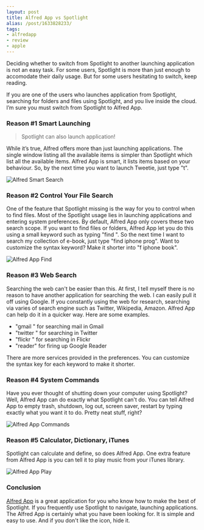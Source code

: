 ```yaml
---
layout: post
title: Alfred App vs Spotlight
alias: /post/1633828233/‎
tags:
- alfredapp
- review
- apple
---
```

Deciding whether to switch from Spotlight to another launching application is not an easy task. For some users, Spotlight is more than just enough to accomodate their daily usage. But for some users hesitating to switch, keep reading.

If you are one of the users who launches application from Spotlight, searching for folders and files using Spotlight, and you live inside the cloud. I’m sure you must switch from Spotlight to Alfred App.

### Reason #1 Smart Launching

> Spotlight can also launch application!

While it’s true, Alfred offers more than just launching applications. The single window listing all the available items is simpler than Spotlight which list all the available items. Alfred App is smart, it lists items based on your behaviour. So, by the next time you want to launch Tweetie, just type "t".

![Alfred Smart Search](http://images.sayzlim.net/2010/11/alfred_apps.jpg "Alfred Smart Search")

### Reason #2 Control Your File Search
One of the feature that Spotlight missing is the way for you to control when to find files. Most of the Spotlight usage lies in launching applications and entering system preferences. By default, Alfred App only covers these two search scope. If you want to find files or folders, Alfred App let you do this using a small keyword such as typing "find <keyword>". So the next time I want to search my collection of e-book, just type "find iphone prog". Want to customize the syntax keyword? Make it shorter into "f iphone book".

![Alfred App Find](http://images.sayzlim.net/2010/11/alfred_find.jpg "Alfred App Find")

### Reason #3 Web Search
Searching the web can't be easier than this. At first, I tell myself there is no reason to have another application for searching the web. I can easily pull it off using Google. If you constantly using the web for research, searching via varies of search engine such as Twitter, Wikipedia, Amazon. Alfred App can help do it in a quicker way. Here are some examples.

- "gmail <keyword>" for searching mail in Gmail
- "twitter <keyword>" for searching in Twitter
- "flickr <keyword>" for searching in Flickr
- "reader" for firing up Google Reader

There are more services provided in the preferences. You can customize the syntax key for each keyword to make it shorter.

### Reason #4 System Commands
Have you ever thought of shutting down your computer using Spotlight? Well, Alfred App can do exactly what Spotlight can't do. You can tell Alfred App to empty trash, shutdown, log out, screen saver, restart by typing exactly what you want it to do. Pretty neat stuff, right?

![Alfred App Commands](http://images.sayzlim.net/2010/11/alfred_commands.jpg "Alfred App Commands")

### Reason #5 Calculator, Dictionary, iTunes
Spotlight can calculate and define, so does Alfred App. One extra feature from Alfred App is you can tell it to play music from your iTunes library.

![Alfred App Play](http://images.sayzlim.net/2010/11/alfred_play.jpg "Alfred App Play")

### Conclusion
[Alfred App](http://www.alfredapp.com/) is a great application for you who know how to make the best of Spotlight. If you frequently use Spotlight to navigate, launching applications. The Alfred App is certainly what you have been looking for. It is simple and easy to use. And if you don't like the icon, hide it.